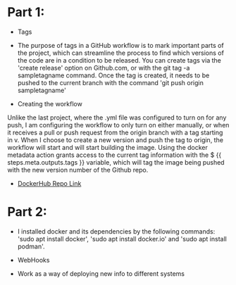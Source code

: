 # Part 1:

- Tags 

- The purpose of tags in a GitHub workflow is to mark important parts of the project, which can streamline the process to find 
which versions of the code are in a condition to be released. You can create tags via the 'create release' option on Github.com,
or with the git tag -a sampletagname command. Once the tag is created, it needs to be pushed to the current branch with the 
command 'git push origin sampletagname'

- Creating the workflow

Unlike the last project, where the .yml file was configured to turn on for any push, I am configuring the workflow to only turn 
on either manually, or when it receives a pull or push request from the origin branch with a tag starting in v. When I choose to
create a new version and push the tag to origin, the workflow will start and will start building the image. Using the docker 
metadata action grants access to the current tag information with the $ {{ steps.meta.outputs.tags }} variable, which will tag
the image being pushed with the new version number of the Github repo.

- [DockerHub Repo Link](https://hub.docker.com/repository/docker/w267bxh/project4/general)


# Part 2:

- I installed docker and its dependencies by the following commands: 'sudo apt install docker', 'sudo apt install docker.io' and 
'sudo apt install podman'.


- WebHooks 

- Work as a way of deploying new info to different systems	 
